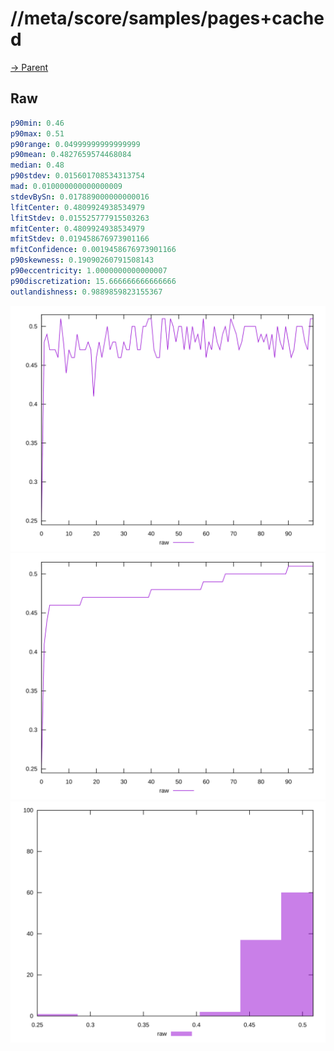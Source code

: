 
# //meta/score/samples/pages+cached

[→ Parent](../..)


## Raw


```yaml
p90min: 0.46
p90max: 0.51
p90range: 0.04999999999999999
p90mean: 0.4827659574468084
median: 0.48
p90stdev: 0.015601708534313754
mad: 0.010000000000000009
stdevBySn: 0.017889000000000016
lfitCenter: 0.4809924938534979
lfitStdev: 0.015525777915503263
mfitCenter: 0.4809924938534979
mfitStdev: 0.019458676973901166
mfitConfidence: 0.0019458676973901166
p90skewness: 0.19090260791508143
p90eccentricity: 1.0000000000000007
p90discretization: 15.666666666666666
outlandishness: 0.9889859823155367

```

![PLOT: raw-values](./raw/values.svg)![PLOT: raw-sorted](./raw/sorted.svg)![PLOT: raw-histogram](./raw/histogram.svg)